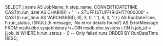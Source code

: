 SELECT 
    j.name AS JobName,
    h.step_name,
    CONVERT(DATETIME, 
        CAST(h.run_date AS CHAR(8)) + ' ' + 
        STUFF(STUFF(RIGHT('000000' + CAST(h.run_time AS VARCHAR(6)), 6), 3, 0, ':'), 6, 0, ':')
    ) AS RunDateTime,
    h.run_status,
    ISNULL(h.message, 'No error details found') AS ErrorMessage
FROM msdb.dbo.sysjobhistory h
JOIN msdb.dbo.sysjobs j ON h.job_id = j.job_id
WHERE h.run_status = 0  -- Only failed runs
ORDER BY RunDateTime DESC;